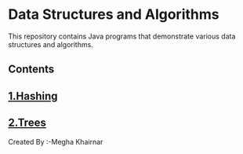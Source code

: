 Data Structures and Algorithms
================================================

This repository contains Java programs that demonstrate various data structures and algorithms.

 Contents
-----------------

##    [1\.Hashing](https://www.geeksforgeeks.org/hashing-data-structure/)
##    [2\.Trees](https://www.geeksforgeeks.org/introduction-to-tree-data-structure-and-algorithm-tutorials/)

Created By :-Megha Khairnar
